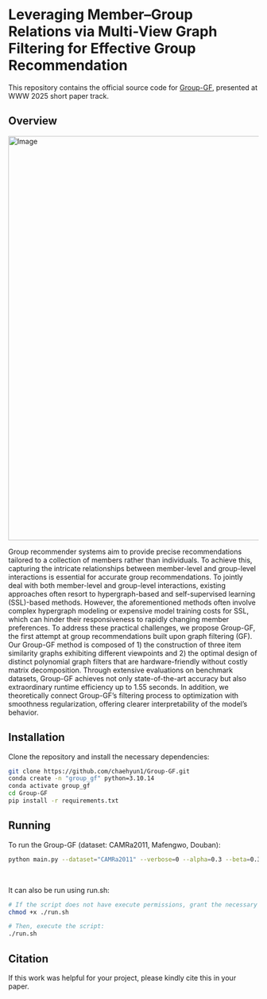 # Leveraging Member–Group Relations via Multi-View Graph Filtering for Effective Group Recommendation

This repository contains the official source code for [Group-GF](https://arxiv.org/pdf/2502.09050), presented at WWW 2025 short paper track.  

## Overview  
<img width="812" alt="Image" src="https://github.com/user-attachments/assets/496eabf3-c759-4d1e-9f62-fe833204d46d" /> 

Group recommender systems aim to provide precise recommendations tailored to a collection of members rather than individuals. To achieve this, capturing the intricate relationships between member-level and group-level interactions is essential for accurate group recommendations. To jointly deal with both member-level and group-level interactions, existing approaches often resort to hypergraph-based and self-supervised learning (SSL)-based methods. However, the aforementioned methods often involve complex hypergraph modeling or expensive model training costs for SSL, which can hinder their responsiveness to rapidly changing member preferences. To address these practical challenges, we propose Group-GF, the first attempt at group recommendations built upon graph filtering (GF). Our Group-GF method is composed of 1) the construction of three item similarity graphs exhibiting different viewpoints and 2) the optimal design of distinct polynomial graph filters that are hardware-friendly without costly matrix decomposition. Through extensive evaluations on benchmark datasets, Group-GF achieves not only state-of-the-art accuracy but also extraordinary runtime efficiency up to 1.55 seconds. In addition, we theoretically connect Group-GF’s filtering process to optimization with smoothness regularization, offering clearer interpretability of the model’s behavior.

## Installation  
Clone the repository and install the necessary dependencies:
```bash
git clone https://github.com/chaehyun1/Group-GF.git
conda create -n "group_gf" python=3.10.14
conda activate group_gf
cd Group-GF
pip install -r requirements.txt
```

## Running
To run the Group-GF (dataset: CAMRa2011, Mafengwo, Douban):
```bash
python main.py --dataset="CAMRa2011" --verbose=0 --alpha=0.3 --beta=0.3 --power=0.9 --user_filter=1 --group_filter=2 --uni_filter=3 --top_k=10
```  

<br>

It can also be run using run.sh:
```bash
# If the script does not have execute permissions, grant the necessary permissions first:
chmod +x ./run.sh

# Then, execute the script:
./run.sh
```

## Citation
If this work was helpful for your project, please kindly cite this in your paper.
